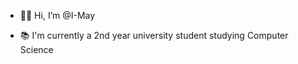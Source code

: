 - 👋😃 Hi, I’m @I-May

- 📚 I'm currently a 2nd year university student studying Computer Science

<!---
I-May-Public/I-May-Public is a ✨ special ✨ repository because its `README.md` (this file) appears on your GitHub profile.
You can click the Preview link to take a look at your changes.
--->
